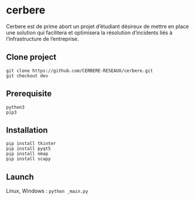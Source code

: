 # cerbere

Cerbere est de prime abort un projet d’étudiant désireux de mettre en place une solution qui facilitera et optimisera la résolution d’incidents liés à l’infrastructure de l’entreprise.

## Clone project
```
git clone https://github.com/CERBERE-RESEAUX/cerbere.git
git checkout dev
```
## Prerequisite
```
python3
pip3
```

## Installation
```
pip install tkinter
pip install pyqt5
pip install nmap
pip install scapy
```
## Launch
Linux, Windows : ```python _main.py```

